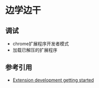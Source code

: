# 边学边干

## 调试

- chrome扩展程序开发者模式
- 加载已解压的扩展程序

## 参考引用

- [Extension development getting started](https://developer.chrome.com/docs/extensions/mv3/getstarted/)
